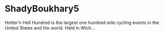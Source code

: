 # ShadyBoukhary5
Hotter’n Hell Hundred is the largest one hundred mile cycling events in the United States and the world. Held in Wich…

